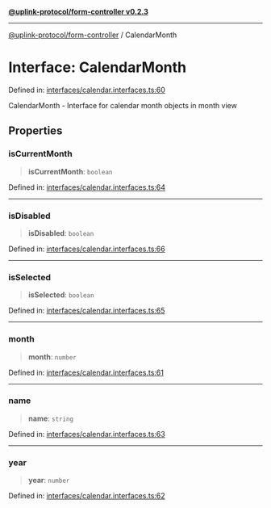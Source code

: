 [**@uplink-protocol/form-controller v0.2.3**](../README.md)

***

[@uplink-protocol/form-controller](../globals.md) / CalendarMonth

# Interface: CalendarMonth

Defined in: [interfaces/calendar.interfaces.ts:60](https://github.com/jmkcoder/uplink-protocol-calendar/blob/dfbd1d9163b3335ef17060f21cb7756b2a9c621d/src/interfaces/calendar.interfaces.ts#L60)

CalendarMonth - Interface for calendar month objects in month view

## Properties

### isCurrentMonth

> **isCurrentMonth**: `boolean`

Defined in: [interfaces/calendar.interfaces.ts:64](https://github.com/jmkcoder/uplink-protocol-calendar/blob/dfbd1d9163b3335ef17060f21cb7756b2a9c621d/src/interfaces/calendar.interfaces.ts#L64)

***

### isDisabled

> **isDisabled**: `boolean`

Defined in: [interfaces/calendar.interfaces.ts:66](https://github.com/jmkcoder/uplink-protocol-calendar/blob/dfbd1d9163b3335ef17060f21cb7756b2a9c621d/src/interfaces/calendar.interfaces.ts#L66)

***

### isSelected

> **isSelected**: `boolean`

Defined in: [interfaces/calendar.interfaces.ts:65](https://github.com/jmkcoder/uplink-protocol-calendar/blob/dfbd1d9163b3335ef17060f21cb7756b2a9c621d/src/interfaces/calendar.interfaces.ts#L65)

***

### month

> **month**: `number`

Defined in: [interfaces/calendar.interfaces.ts:61](https://github.com/jmkcoder/uplink-protocol-calendar/blob/dfbd1d9163b3335ef17060f21cb7756b2a9c621d/src/interfaces/calendar.interfaces.ts#L61)

***

### name

> **name**: `string`

Defined in: [interfaces/calendar.interfaces.ts:63](https://github.com/jmkcoder/uplink-protocol-calendar/blob/dfbd1d9163b3335ef17060f21cb7756b2a9c621d/src/interfaces/calendar.interfaces.ts#L63)

***

### year

> **year**: `number`

Defined in: [interfaces/calendar.interfaces.ts:62](https://github.com/jmkcoder/uplink-protocol-calendar/blob/dfbd1d9163b3335ef17060f21cb7756b2a9c621d/src/interfaces/calendar.interfaces.ts#L62)
